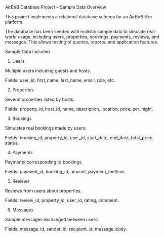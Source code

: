 AirBnB Database Project – Sample Data
Overview

This project implements a relational database schema for an AirBnB-like platform.

The database has been seeded with realistic sample data to simulate real-world usage, including users, properties, bookings, payments, reviews, and messages. This allows testing of queries, reports, and application features.

Sample Data Included
1. Users

Multiple users including guests and hosts.

Fields: user_id, first_name, last_name, email, role, etc.

2. Properties

Several properties listed by hosts.

Fields: property_id, host_id, name, description, location, price_per_night.

3. Bookings

Simulates real bookings made by users.

Fields: booking_id, property_id, user_id, start_date, end_date, total_price, status.

4. Payments

Payments corresponding to bookings.

Fields: payment_id, booking_id, amount, payment_method.

5. Reviews

Reviews from users about properties.

Fields: review_id, property_id, user_id, rating, comment.

6. Messages

Sample messages exchanged between users.

Fields: message_id, sender_id, recipient_id, message_body.